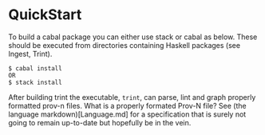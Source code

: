 # QuickStart

To build a cabal package you can either use stack or cabal as below.  These
should be executed from directories containing Haskell packages (see Ingest,
Trint).

```
$ cabal install
OR
$ stack install
```

After building trint the executable, `trint`, can parse, lint and graph properly
formatted prov-n files.  What is a properly formated Prov-N file?  See
(the language markdown)[Language.md] for a specification that is surely not
going to remain up-to-date but hopefully be in the vein.

